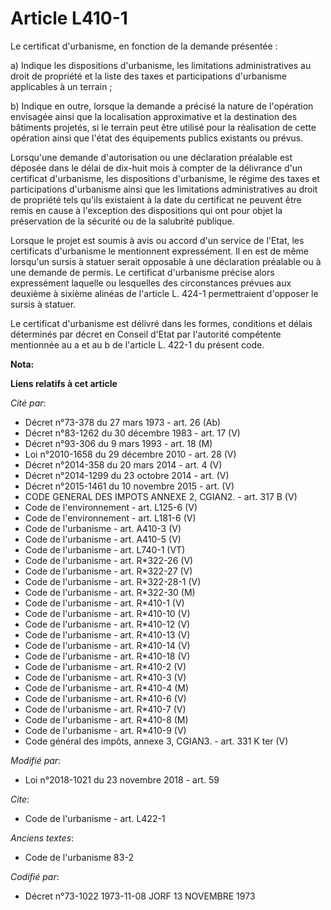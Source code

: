 # Article L410-1

Le certificat d'urbanisme, en fonction de la demande présentée :

a) Indique les dispositions d'urbanisme, les limitations administratives au droit de propriété et la liste des taxes et
participations d'urbanisme applicables à un terrain ;

b) Indique en outre, lorsque la demande a précisé la nature de l'opération envisagée ainsi que la localisation approximative
et la destination des bâtiments projetés, si le terrain peut être utilisé pour la réalisation de cette opération ainsi que
l'état des équipements publics existants ou prévus.

Lorsqu'une demande d'autorisation ou une déclaration préalable est déposée dans le délai de dix-huit mois à compter de la
délivrance d'un certificat d'urbanisme, les dispositions d'urbanisme, le régime des taxes et participations d'urbanisme ainsi
que les limitations administratives au droit de propriété tels qu'ils existaient à la date du certificat ne peuvent être
remis en cause à l'exception des dispositions qui ont pour objet la préservation de la sécurité ou de la salubrité publique.

Lorsque le projet est soumis à avis ou accord d'un service de l'Etat, les certificats d'urbanisme le mentionnent
expressément. Il en est de même lorsqu'un sursis à statuer serait opposable à une déclaration préalable ou à une demande de
permis. Le certificat d'urbanisme précise alors expressément laquelle ou lesquelles des circonstances prévues aux deuxième à
sixième alinéas de l'article L. 424-1 permettraient d'opposer le sursis à statuer.

Le certificat d'urbanisme est délivré dans les formes, conditions et délais déterminés par décret en Conseil d'Etat par
l'autorité compétente mentionnée au a et au b de l'article L. 422-1 du présent code.

**Nota:**



**Liens relatifs à cet article**

_Cité par_:

  - Décret n°73-378 du 27 mars 1973 - art. 26 (Ab)
  - Décret n°83-1262 du 30 décembre 1983 - art. 17 (V)
  - Décret n°93-306 du 9 mars 1993 - art. 18 (M)
  - Loi n°2010-1658 du 29 décembre 2010 - art. 28 (V)
  - Décret n°2014-358 du 20 mars 2014 - art. 4 (V)
  - Décret n°2014-1299 du 23 octobre 2014 - art. (V)
  - Décret n°2015-1461 du 10 novembre 2015 - art. (V)
  - CODE GENERAL DES IMPOTS ANNEXE 2, CGIAN2. - art. 317 B (V)
  - Code de l'environnement - art. L125-6 (V)
  - Code de l'environnement - art. L181-6 (V)
  - Code de l'urbanisme - art. A410-3 (V)
  - Code de l'urbanisme - art. A410-5 (V)
  - Code de l'urbanisme - art. L740-1 (VT)
  - Code de l'urbanisme - art. R*322-26 (V)
  - Code de l'urbanisme - art. R*322-27 (V)
  - Code de l'urbanisme - art. R*322-28-1 (V)
  - Code de l'urbanisme - art. R*322-30 (M)
  - Code de l'urbanisme - art. R*410-1 (V)
  - Code de l'urbanisme - art. R*410-10 (V)
  - Code de l'urbanisme - art. R*410-12 (V)
  - Code de l'urbanisme - art. R*410-13 (V)
  - Code de l'urbanisme - art. R*410-14 (V)
  - Code de l'urbanisme - art. R*410-18 (V)
  - Code de l'urbanisme - art. R*410-2 (V)
  - Code de l'urbanisme - art. R*410-3 (V)
  - Code de l'urbanisme - art. R*410-4 (M)
  - Code de l'urbanisme - art. R*410-6 (V)
  - Code de l'urbanisme - art. R*410-7 (V)
  - Code de l'urbanisme - art. R*410-8 (M)
  - Code de l'urbanisme - art. R*410-9 (V)
  - Code général des impôts, annexe 3, CGIAN3. - art. 331 K ter (V)

_Modifié par_:

  - Loi n°2018-1021 du 23 novembre 2018 - art. 59

_Cite_:

  - Code de l'urbanisme - art. L422-1

_Anciens textes_:

  - Code de l'urbanisme 83-2

_Codifié par_:

  - Décret n°73-1022 1973-11-08 JORF 13 NOVEMBRE 1973

